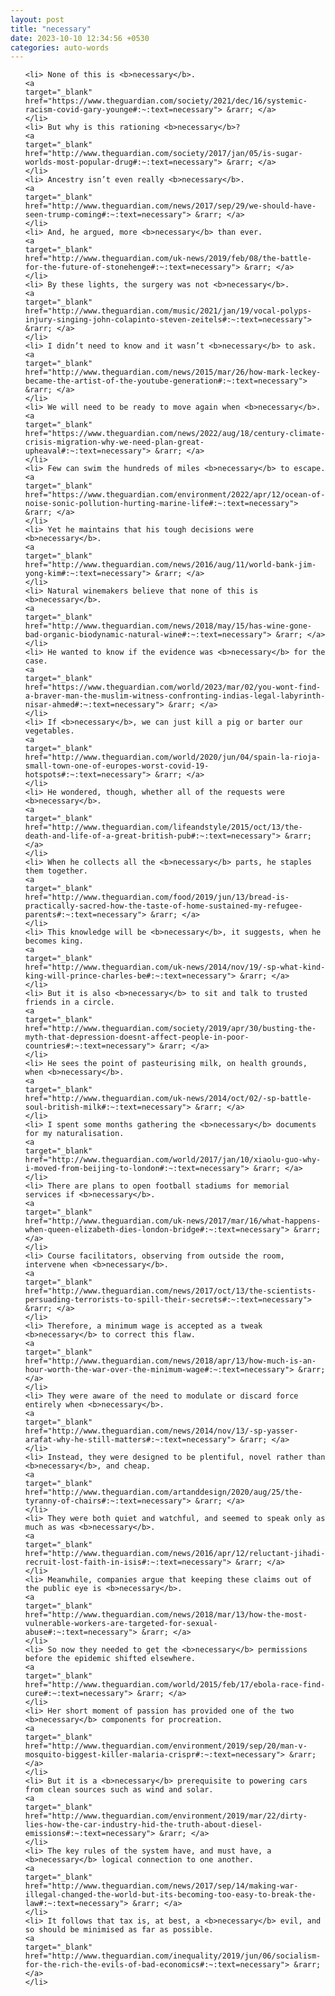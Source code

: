 ```yaml
---
layout: post
title: "necessary"
date: 2023-10-10 12:34:56 +0530
categories: auto-words
---
```

<ol>

    <li> None of this is <b>necessary</b>.
    <a 
    target="_blank" 
    href="https://www.theguardian.com/society/2021/dec/16/systemic-racism-covid-gary-younge#:~:text=necessary"> &rarr; </a>
    </li>
    <li> But why is this rationing <b>necessary</b>?
    <a 
    target="_blank" 
    href="http://www.theguardian.com/society/2017/jan/05/is-sugar-worlds-most-popular-drug#:~:text=necessary"> &rarr; </a>
    </li>
    <li> Ancestry isn’t even really <b>necessary</b>.
    <a 
    target="_blank" 
    href="http://www.theguardian.com/news/2017/sep/29/we-should-have-seen-trump-coming#:~:text=necessary"> &rarr; </a>
    </li>
    <li> And, he argued, more <b>necessary</b> than ever.
    <a 
    target="_blank" 
    href="http://www.theguardian.com/uk-news/2019/feb/08/the-battle-for-the-future-of-stonehenge#:~:text=necessary"> &rarr; </a>
    </li>
    <li> By these lights, the surgery was not <b>necessary</b>.
    <a 
    target="_blank" 
    href="http://www.theguardian.com/music/2021/jan/19/vocal-polyps-injury-singing-john-colapinto-steven-zeitels#:~:text=necessary"> &rarr; </a>
    </li>
    <li> I didn’t need to know and it wasn’t <b>necessary</b> to ask.
    <a 
    target="_blank" 
    href="http://www.theguardian.com/news/2015/mar/26/how-mark-leckey-became-the-artist-of-the-youtube-generation#:~:text=necessary"> &rarr; </a>
    </li>
    <li> We will need to be ready to move again when <b>necessary</b>.
    <a 
    target="_blank" 
    href="https://www.theguardian.com/news/2022/aug/18/century-climate-crisis-migration-why-we-need-plan-great-upheaval#:~:text=necessary"> &rarr; </a>
    </li>
    <li> Few can swim the hundreds of miles <b>necessary</b> to escape.
    <a 
    target="_blank" 
    href="https://www.theguardian.com/environment/2022/apr/12/ocean-of-noise-sonic-pollution-hurting-marine-life#:~:text=necessary"> &rarr; </a>
    </li>
    <li> Yet he maintains that his tough decisions were <b>necessary</b>.
    <a 
    target="_blank" 
    href="http://www.theguardian.com/news/2016/aug/11/world-bank-jim-yong-kim#:~:text=necessary"> &rarr; </a>
    </li>
    <li> Natural winemakers believe that none of this is <b>necessary</b>.
    <a 
    target="_blank" 
    href="http://www.theguardian.com/news/2018/may/15/has-wine-gone-bad-organic-biodynamic-natural-wine#:~:text=necessary"> &rarr; </a>
    </li>
    <li> He wanted to know if the evidence was <b>necessary</b> for the case.
    <a 
    target="_blank" 
    href="https://www.theguardian.com/world/2023/mar/02/you-wont-find-a-braver-man-the-muslim-witness-confronting-indias-legal-labyrinth-nisar-ahmed#:~:text=necessary"> &rarr; </a>
    </li>
    <li> If <b>necessary</b>, we can just kill a pig or barter our vegetables.
    <a 
    target="_blank" 
    href="http://www.theguardian.com/world/2020/jun/04/spain-la-rioja-small-town-one-of-europes-worst-covid-19-hotspots#:~:text=necessary"> &rarr; </a>
    </li>
    <li> He wondered, though, whether all of the requests were <b>necessary</b>.
    <a 
    target="_blank" 
    href="http://www.theguardian.com/lifeandstyle/2015/oct/13/the-death-and-life-of-a-great-british-pub#:~:text=necessary"> &rarr; </a>
    </li>
    <li> When he collects all the <b>necessary</b> parts, he staples them together.
    <a 
    target="_blank" 
    href="http://www.theguardian.com/food/2019/jun/13/bread-is-practically-sacred-how-the-taste-of-home-sustained-my-refugee-parents#:~:text=necessary"> &rarr; </a>
    </li>
    <li> This knowledge will be <b>necessary</b>, it suggests, when he becomes king.
    <a 
    target="_blank" 
    href="http://www.theguardian.com/uk-news/2014/nov/19/-sp-what-kind-king-will-prince-charles-be#:~:text=necessary"> &rarr; </a>
    </li>
    <li> But it is also <b>necessary</b> to sit and talk to trusted friends in a circle.
    <a 
    target="_blank" 
    href="http://www.theguardian.com/society/2019/apr/30/busting-the-myth-that-depression-doesnt-affect-people-in-poor-countries#:~:text=necessary"> &rarr; </a>
    </li>
    <li> He sees the point of pasteurising milk, on health grounds, when <b>necessary</b>.
    <a 
    target="_blank" 
    href="http://www.theguardian.com/uk-news/2014/oct/02/-sp-battle-soul-british-milk#:~:text=necessary"> &rarr; </a>
    </li>
    <li> I spent some months gathering the <b>necessary</b> documents for my naturalisation.
    <a 
    target="_blank" 
    href="http://www.theguardian.com/world/2017/jan/10/xiaolu-guo-why-i-moved-from-beijing-to-london#:~:text=necessary"> &rarr; </a>
    </li>
    <li> There are plans to open football stadiums for memorial services if <b>necessary</b>.
    <a 
    target="_blank" 
    href="http://www.theguardian.com/uk-news/2017/mar/16/what-happens-when-queen-elizabeth-dies-london-bridge#:~:text=necessary"> &rarr; </a>
    </li>
    <li> Course facilitators, observing from outside the room, intervene when <b>necessary</b>.
    <a 
    target="_blank" 
    href="http://www.theguardian.com/news/2017/oct/13/the-scientists-persuading-terrorists-to-spill-their-secrets#:~:text=necessary"> &rarr; </a>
    </li>
    <li> Therefore, a minimum wage is accepted as a tweak <b>necessary</b> to correct this flaw.
    <a 
    target="_blank" 
    href="http://www.theguardian.com/news/2018/apr/13/how-much-is-an-hour-worth-the-war-over-the-minimum-wage#:~:text=necessary"> &rarr; </a>
    </li>
    <li> They were aware of the need to modulate or discard force entirely when <b>necessary</b>.
    <a 
    target="_blank" 
    href="http://www.theguardian.com/news/2014/nov/13/-sp-yasser-arafat-why-he-still-matters#:~:text=necessary"> &rarr; </a>
    </li>
    <li> Instead, they were designed to be plentiful, novel rather than <b>necessary</b>, and cheap.
    <a 
    target="_blank" 
    href="http://www.theguardian.com/artanddesign/2020/aug/25/the-tyranny-of-chairs#:~:text=necessary"> &rarr; </a>
    </li>
    <li> They were both quiet and watchful, and seemed to speak only as much as was <b>necessary</b>.
    <a 
    target="_blank" 
    href="http://www.theguardian.com/news/2016/apr/12/reluctant-jihadi-recruit-lost-faith-in-isis#:~:text=necessary"> &rarr; </a>
    </li>
    <li> Meanwhile, companies argue that keeping these claims out of the public eye is <b>necessary</b>.
    <a 
    target="_blank" 
    href="http://www.theguardian.com/news/2018/mar/13/how-the-most-vulnerable-workers-are-targeted-for-sexual-abuse#:~:text=necessary"> &rarr; </a>
    </li>
    <li> So now they needed to get the <b>necessary</b> permissions before the epidemic shifted elsewhere.
    <a 
    target="_blank" 
    href="http://www.theguardian.com/world/2015/feb/17/ebola-race-find-cure#:~:text=necessary"> &rarr; </a>
    </li>
    <li> Her short moment of passion has provided one of the two <b>necessary</b> components for procreation.
    <a 
    target="_blank" 
    href="http://www.theguardian.com/environment/2019/sep/20/man-v-mosquito-biggest-killer-malaria-crispr#:~:text=necessary"> &rarr; </a>
    </li>
    <li> But it is a <b>necessary</b> prerequisite to powering cars from clean sources such as wind and solar.
    <a 
    target="_blank" 
    href="http://www.theguardian.com/environment/2019/mar/22/dirty-lies-how-the-car-industry-hid-the-truth-about-diesel-emissions#:~:text=necessary"> &rarr; </a>
    </li>
    <li> The key rules of the system have, and must have, a <b>necessary</b> logical connection to one another.
    <a 
    target="_blank" 
    href="http://www.theguardian.com/news/2017/sep/14/making-war-illegal-changed-the-world-but-its-becoming-too-easy-to-break-the-law#:~:text=necessary"> &rarr; </a>
    </li>
    <li> It follows that tax is, at best, a <b>necessary</b> evil, and so should be minimised as far as possible.
    <a 
    target="_blank" 
    href="http://www.theguardian.com/inequality/2019/jun/06/socialism-for-the-rich-the-evils-of-bad-economics#:~:text=necessary"> &rarr; </a>
    </li>